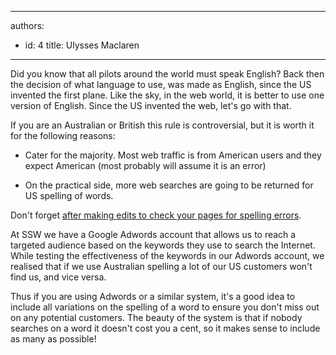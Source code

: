 

---
authors:
  - id: 4
    title: Ulysses Maclaren
---




<span class='intro'> <p>Did you know that all pilots around the world must speak English? Back then the decision of what language to use, was made as English, since the US invented the first plane. Like the sky, in the web world, it is better to use one version of English. Since the US invented the web, let's go with that.</p><p>If you are an Australian or British this rule is controversial, but it is worth it for the following reasons&#58;</p><ul><li>Cater for the majority. Most web traffic is from American users and they expect American (most probably will assume it is an error)</li>
   <li>On the practical side, more web searches are going to be returned for US spelling of words.​</li></ul> </span>

<p class="ssw15-rteElement-GreyBox">​​Don't forget&#160;<a href="http&#58;//www.ssw.com.au/ssw/Standards/Rules/RulesToBetterTechnicalDocumentation.aspx#WordSpellingAndGrammarChecker">after making edits to check your pages for spelling errors</a>.</p><p>At SSW we have a Google Adwords account that allows us to reach a targeted audience based on the keywords they use to search the Internet. While testing the effectiveness of the keywords in our Adwords account, we realised that if we use Australian spelling a lot of our US customers won't find us, and vice versa.</p>
<p>Thus if you are using Adwords or a similar system, it's a good idea to include all variations on the spelling of a word to ensure you don't miss out on any potential customers. The beauty of the system is that if nobody searches on a word it doesn't cost you a cent, so it makes sense to include as many as possible!</p>


